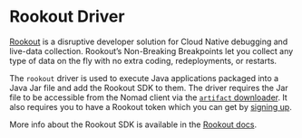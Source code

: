 # Rookout Driver

[Rookout](https://rookout.com) is a disruptive developer solution for Cloud Native debugging and live-data collection.
Rookout’s Non-Breaking Breakpoints let you collect any type of data on the fly with no extra coding, redeployments, or restarts. 

The `rookout` driver is used to execute Java applications packaged into a Java Jar file and add the Rookout SDK to them.
The driver requires the Jar file to be accessible from the Nomad client via the [`artifact` downloader](https://www.nomadproject.io/docs/job-specification/artifact).
It also requires you to have a Rookout token which you can get by [signing up](http://rookout.com).

More info about the Rookout SDK is available in the [Rookout docs](https://docs.rookout.com).

